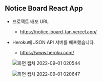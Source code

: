## Notice Board React App

- 프로젝트 배포 URL

  - https://notice-board-tan.vercel.app/

- Heroku에 JSON API 서버를 배포했습니다.

  - https://www.heroku.com/

  ![화면 캡처 2022-09-01 020544](https://user-images.githubusercontent.com/73919235/187738273-575ac40d-aaf6-43c5-87f4-f6194bd437af.png)

  ![화면 캡처 2022-09-01 020647](https://user-images.githubusercontent.com/73919235/187738282-4ea8e52e-a71b-412a-aa51-160a7d5e372a.png)
